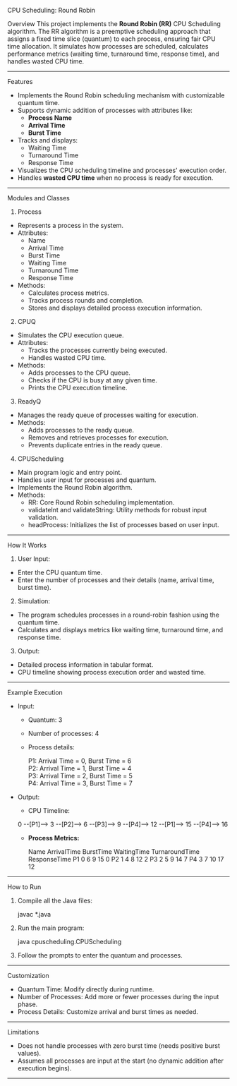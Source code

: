 

CPU Scheduling: Round Robin

Overview
This project implements the **Round Robin (RR)** CPU Scheduling algorithm. The RR algorithm is a preemptive scheduling approach that assigns a fixed time slice (quantum) to each process, ensuring fair CPU time allocation. It simulates how processes are scheduled, calculates performance metrics (waiting time, turnaround time, response time), and handles wasted CPU time.

---

Features
- Implements the Round Robin scheduling mechanism with customizable quantum time.
- Supports dynamic addition of processes with attributes like:
  - **Process Name**
  - **Arrival Time**
  - **Burst Time**
- Tracks and displays:
  - Waiting Time
  - Turnaround Time
  - Response Time
- Visualizes the CPU scheduling timeline and processes' execution order.
- Handles **wasted CPU time** when no process is ready for execution.

---

Modules and Classes
   1. Process
   - Represents a process in the system.
   - Attributes:
     - Name
     - Arrival Time
     - Burst Time
     - Waiting Time
     - Turnaround Time
     - Response Time
   - Methods:
     - Calculates process metrics.
     - Tracks process rounds and completion.
     - Stores and displays detailed process execution information.

   2. CPUQ
   - Simulates the CPU execution queue.
   - Attributes:
     - Tracks the processes currently being executed.
     - Handles wasted CPU time.
   - Methods:
     - Adds processes to the CPU queue.
     - Checks if the CPU is busy at any given time.
     - Prints the CPU execution timeline.

   3. ReadyQ
   - Manages the ready queue of processes waiting for execution.
   - Methods:
     - Adds processes to the ready queue.
     - Removes and retrieves processes for execution.
     - Prevents duplicate entries in the ready queue.

  4. CPUScheduling
   - Main program logic and entry point.
   - Handles user input for processes and quantum.
   - Implements the Round Robin algorithm.
   - Methods:
     - RR: Core Round Robin scheduling implementation.
     - validateInt and validateString: Utility methods for robust input validation.
     - headProcess: Initializes the list of processes based on user input.

---

  How It Works
1.   User Input:
   - Enter the CPU quantum time.
   - Enter the number of processes and their details (name, arrival time, burst time).

2.   Simulation:
   - The program schedules processes in a round-robin fashion using the quantum time.
   - Calculates and displays metrics like waiting time, turnaround time, and response time.

3.   Output:
   - Detailed process information in tabular format.
   - CPU timeline showing process execution order and wasted time.

---

  Example Execution
- Input:
  - Quantum: 3
  - Number of processes: 4
  - Process details:  
    
    P1: Arrival Time = 0, Burst Time = 6  
    P2: Arrival Time = 1, Burst Time = 4  
    P3: Arrival Time = 2, Burst Time = 5  
    P4: Arrival Time = 3, Burst Time = 7  
    

- Output:
  -   CPU Timeline:
    
    0 --[P1]--> 3 --[P2]--> 6 --[P3]--> 9 --[P4]--> 12 --[P1]--> 15 --[P4]--> 16
    
  - **Process Metrics:**
    
    Name         ArrivalTime   BurstTime   WaitingTime   TurnaroundTime   ResponseTime
    P1           0             6           9             15              0
    P2           1             4           8             12              2
    P3           2             5           9             14              7
    P4           3             7           10            17              12
    

---

  How to Run
1. Compile all the Java files:
   
   javac *.java
   
2. Run the main program:
   
   java cpuscheduling.CPUScheduling
   
3. Follow the prompts to enter the quantum and processes.

---

  Customization
- Quantum Time: Modify directly during runtime.
- Number of Processes: Add more or fewer processes during the input phase.
- Process Details: Customize arrival and burst times as needed.

---

Limitations
- Does not handle processes with zero burst time (needs positive burst values).
- Assumes all processes are input at the start (no dynamic addition after execution begins).

---
